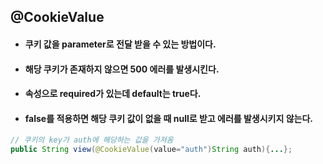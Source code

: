 ## @CookieValue
* #### 쿠키 값을 parameter로 전달 받을 수 있는 방법이다.

* #### 해당 쿠키가 존재하지 않으면 500 에러를 발생시킨다.

* #### 속성으로 required가 있는데 default는 true다.
* #### false를 적용하면 해당 쿠키 값이 없을 때 null로 받고 에러를 발생시키지 않는다.

``` java
// 쿠키의 key가 auth에 해당하는 값을 가져옴
public String view(@CookieValue(value="auth")String auth){...}; 
```